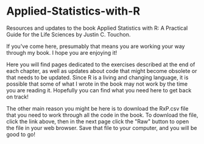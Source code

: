 # Applied-Statistics-with-R
Resources and updates to the book Applied Statistics with R: A Practical Guide for the Life Sciences by Justin C. Touchon.

If you've come here, presumably that means you are working your way through my book. I hope you are enjoying it! 

Here you will find pages dedicated to the exercises described at the end of each chapter, as well as updates about code that might become obsolete or that needs to be updated. Since R is a living and changing language, it is possible that some of what I wrote in the book may not work by the time you are reading it.  Hopefully you can find what you need here to get back on track!

The other main reason you might be here is to download the RxP.csv file that you need to work through all the code in the book. To download the file, click the link above, then in the next page click the "Raw" button to open the file in your web browser. Save that file to your computer, and you will be good to go!
